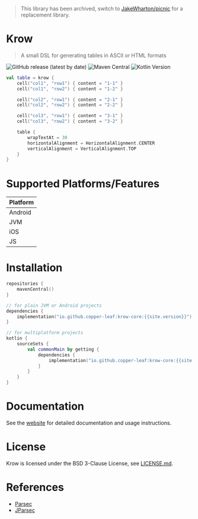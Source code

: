 > This library has been archived, switch to [JakeWharton/picnic](https://github.com/JakeWharton/picnic) for a replacement library.

# Krow

> A small DSL for generating tables in ASCII or HTML formats

![GitHub release (latest by date)](https://img.shields.io/github/v/release/copper-leaf/krow)
![Maven Central](https://img.shields.io/maven-central/v/io.github.copper-leaf/krow-core)
![Kotlin Version](https://img.shields.io/badge/Kotlin-1.4.32-orange)

```kotlin
val table = krow {
    cell("col1", "row1") { content = "1-1" }
    cell("col1", "row2") { content = "1-2" }

    cell("col2", "row1") { content = "2-1" }
    cell("col2", "row2") { content = "2-2" }

    cell("col3", "row1") { content = "3-1" }
    cell("col3", "row2") { content = "3-2" }

    table {
        wrapTextAt = 30
        horizontalAlignment = HorizontalAlignment.CENTER
        verticalAlignment = VerticalAlignment.TOP
    }
}
```

# Supported Platforms/Features

| Platform |
| -------- |
| Android  |
| JVM      |
| iOS      |
| JS       |

# Installation

```kotlin
repositories {
    mavenCentral()
}

// for plain JVM or Android projects
dependencies {
    implementation("io.github.copper-leaf:krow-core:{{site.version}}")
}

// for multiplatform projects
kotlin {
    sourceSets {
        val commonMain by getting {
            dependencies {
                implementation("io.github.copper-leaf:krow-core:{{site.version}}")
            }
        }
    }
}
```

# Documentation

See the [website](https://copper-leaf.github.io/krow/) for detailed documentation and usage instructions.

# License

Krow is licensed under the BSD 3-Clause License, see [LICENSE.md](https://github.com/copper-leaf/krow/tree/master/LICENSE.md).

# References

- [Parsec](https://github.com/haskell/parsec)
- [JParsec](https://github.com/jparsec/jparsec)
